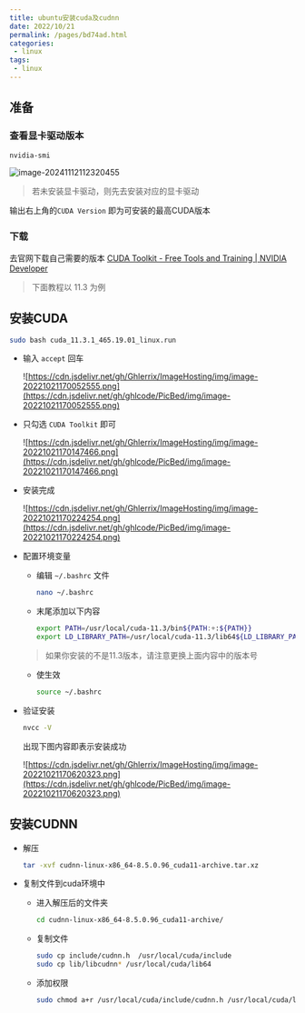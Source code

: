 ```yaml
---
title: ubuntu安装cuda及cudnn
date: 2022/10/21
permalink: /pages/bd74ad.html
categories:
 - linux
tags:
 - linux
---
```




## **准备**

### **查看显卡驱动版本**

```bash
nvidia-smi
```

![image-20241112112320455](https://cdn.jsdelivr.net/gh/ghlcode/PicBed/img/image-20241112112320455.png)

> 若未安装显卡驱动，则先去安装对应的显卡驱动
> 

输出右上角的`CUDA Version` 即为可安装的最高CUDA版本

### **下载**

去官网下载自己需要的版本 [CUDA Toolkit - Free Tools and Training | NVIDIA Developer](https://developer.nvidia.com/cuda-toolkit)

> 下面教程以 11.3 为例
> 

## **安装CUDA**

```bash
sudo bash cuda_11.3.1_465.19.01_linux.run
```

- 输入 `accept` 回车
  
    ![https://cdn.jsdelivr.net/gh/Ghlerrix/ImageHosting/img/image-20221021170052555.png](https://cdn.jsdelivr.net/gh/ghlcode/PicBed/img/image-20221021170052555.png)
    
- 只勾选 `CUDA Toolkit` 即可
  
    ![https://cdn.jsdelivr.net/gh/Ghlerrix/ImageHosting/img/image-20221021170147466.png](https://cdn.jsdelivr.net/gh/ghlcode/PicBed/img/image-20221021170147466.png)
    
- 安装完成
  
    ![https://cdn.jsdelivr.net/gh/Ghlerrix/ImageHosting/img/image-20221021170224254.png](https://cdn.jsdelivr.net/gh/ghlcode/PicBed/img/image-20221021170224254.png)
    
- 配置环境变量
    - 编辑 `~/.bashrc` 文件
      
        ```bash
        nano ~/.bashrc
        ```
        
    - 末尾添加以下内容
      
        ```bash
        export PATH=/usr/local/cuda-11.3/bin${PATH:+:${PATH}}
        export LD_LIBRARY_PATH=/usr/local/cuda-11.3/lib64${LD_LIBRARY_PATH:+:${LD_LIBRARY_PATH}}
        ```
        
    
    > 如果你安装的不是11.3版本，请注意更换上面内容中的版本号
    > 
    - 使生效
      
        ```bash
        source ~/.bashrc
        ```
    
- 验证安装
  
    ```bash
    nvcc -V
    ```
    
    出现下图内容即表示安装成功
    
    ![https://cdn.jsdelivr.net/gh/Ghlerrix/ImageHosting/img/image-20221021170620323.png](https://cdn.jsdelivr.net/gh/ghlcode/PicBed/img/image-20221021170620323.png)
    

## **安装CUDNN**

- 解压
  
    ```bash
    tar -xvf cudnn-linux-x86_64-8.5.0.96_cuda11-archive.tar.xz
    ```
    
- 复制文件到cuda环境中
    - 进入解压后的文件夹
      
        ```bash
        cd cudnn-linux-x86_64-8.5.0.96_cuda11-archive/
        ```
        
    - 复制文件
      
        ```bash
        sudo cp include/cudnn.h  /usr/local/cuda/include
        sudo cp lib/libcudnn* /usr/local/cuda/lib64
        ```
        
    - 添加权限
      
        ```bash
        sudo chmod a+r /usr/local/cuda/include/cudnn.h /usr/local/cuda/lib64/libcudnn*
        ```